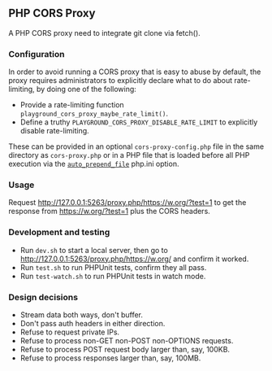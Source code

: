 ## PHP CORS Proxy

A PHP CORS proxy need to integrate git clone via fetch().

### Configuration

In order to avoid running a CORS proxy that is easy to abuse by default, the proxy requires administrators to explicitly declare what to do about rate-limiting, by doing one of the following:

-   Provide a rate-limiting function `playground_cors_proxy_maybe_rate_limit()`.
-   Define a truthy `PLAYGROUND_CORS_PROXY_DISABLE_RATE_LIMIT` to explicitly disable rate-limiting.

These can be provided in an optional `cors-proxy-config.php` file in the same directory as `cors-proxy.php` or in a PHP file that is loaded before all PHP execution via the [`auto_prepend_file`](https://www.php.net/manual/en/ini.core.php#ini.auto-prepend-file) php.ini option.

### Usage

Request http://127.0.0.1:5263/proxy.php/https://w.org/?test=1 to get the response from https://w.org/?test=1 plus the CORS headers.

### Development and testing

-   Run `dev.sh` to start a local server, then go to http://127.0.0.1:5263/proxy.php/https://w.org/ and confirm it worked.
-   Run `test.sh` to run PHPUnit tests, confirm they all pass.
-   Run `test-watch.sh` to run PHPUnit tests in watch mode.

### Design decisions

-   Stream data both ways, don't buffer.
-   Don't pass auth headers in either direction.
-   Refuse to request private IPs.
-   Refuse to process non-GET non-POST non-OPTIONS requests.
-   Refuse to process POST request body larger than, say, 100KB.
-   Refuse to process responses larger than, say, 100MB.
